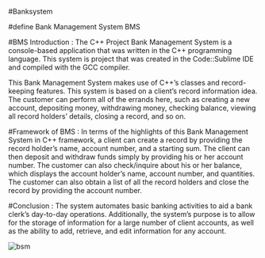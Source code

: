 #Banksystem

#define Bank Management System BMS

#BMS Introduction :
The C++ Project Bank Management System is a console-based application that was written in the C++ programming language. This system is project that was created in the Code::Sublime IDE and compiled with the GCC compiler.

This Bank Management System makes use of C++’s classes and record-keeping features. This system is based on a client’s record information idea. The customer can perform all of the errands here, such as creating a new account, depositing money, withdrawing money, checking balance, viewing all record holders’ details, closing a record, and so on.

#Framework of BMS :
In terms of the highlights of this Bank Management System in C++ framework, a client can create a record by providing the record holder’s name, account number, and a starting sum. The client can then deposit and withdraw funds simply by providing his or her account number. The customer can also check/inquire about his or her balance, which displays the account holder’s name, account number, and quantities. The customer can also obtain a list of all the record holders and close the record by providing the account number.

#Conclusion : 
The system automates basic banking activities to aid a bank clerk’s day-to-day operations. Additionally, the system’s purpose is to allow for the storage of information for a large number of client accounts, as well as the ability to add, retrieve, and edit information for any account.

![bsm](https://user-images.githubusercontent.com/75437460/186990640-7772d2eb-f103-470b-8018-2e317d085d1b.png)

